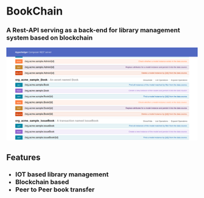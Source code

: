 # BookChain
### A Rest-API serving as a back-end for library management system based on blockchain

![alt_text](images/image1.png)

## Features
<ul>
  <h3>
  <li>IOT based library management </li>
  <li>Blockchain based </li>
  <li> Peer to Peer book transfer </li>
  </h3>
</ul>
 

